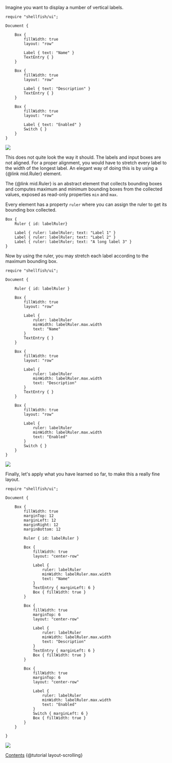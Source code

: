 Imagine you want to display a number of vertical labels.

```
require "shellfish/ui";

Document {

    Box {
        fillWidth: true
        layout: "row"

        Label { text: "Name" }
        TextEntry { }
    }

    Box {
        fillWidth: true
        layout: "row"

        Label { text: "Description" }
        TextEntry { }
    }

    Box {
        fillWidth: true
        layout: "row"

        Label { text: "Enabled" }
        Switch { }
    }
}
```

![](images/layout-ruler-01.png)

This does not quite look the way it should. The labels and input boxes are
not aligned. For a proper alignment, you would have to stretch every label
to the width of the longest label. An elegant way of doing this is by using
a {@link mid.Ruler} element.

The {@link mid.Ruler} is an abstract element that collects bounding boxes and computes
maximum and minimum bounding boxes from the collected values, exposed as read-only
properties `min` and `max`.

Every element has a property `ruler` where you can assign the ruler to get its
bounding box collected.

```
Box {
    Ruler { id: labelRuler}

    Label { ruler: labelRuler; text: "Label 1" }
    Label { ruler: labelRuler; text: "Label 2" }
    Label { ruler: labelRuler; text: "A long label 3" }
}
```

Now by using the ruler, you may stretch each label according to the maximum bounding box.

```
require "shellfish/ui";

Document {

    Ruler { id: labelRuler }

    Box {
        fillWidth: true
        layout: "row"

        Label {
            ruler: labelRuler
            minWidth: labelRuler.max.width
            text: "Name"
        }
        TextEntry { }
    }

    Box {
        fillWidth: true
        layout: "row"

        Label {
            ruler: labelRuler
            minWidth: labelRuler.max.width
            text: "Description"
        }
        TextEntry { }
    }

    Box {
        fillWidth: true
        layout: "row"

        Label {
            ruler: labelRuler
            minWidth: labelRuler.max.width
            text: "Enabled"
        }
        Switch { }
    }
}
```

![](images/layout-ruler-02.png)

Finally, let's apply what you have learned so far, to make this a really fine
layout.

```
require "shellfish/ui";

Document {

    Box {
        fillWidth: true
        marginTop: 12
        marginLeft: 12
        marginRight: 12
        marginBottom: 12

        Ruler { id: labelRuler }

        Box {
            fillWidth: true
            layout: "center-row"

            Label {
                ruler: labelRuler
                minWidth: labelRuler.max.width
                text: "Name"
            }
            TextEntry { marginLeft: 6 }
            Box { fillWidth: true }
        }

        Box {
            fillWidth: true
            marginTop: 6
            layout: "center-row"

            Label {
                ruler: labelRuler
                minWidth: labelRuler.max.width
                text: "Description"
            }
            TextEntry { marginLeft: 6 }
            Box { fillWidth: true }
        }

        Box {
            fillWidth: true
            marginTop: 6
            layout: "center-row"

            Label {
                ruler: labelRuler
                minWidth: labelRuler.max.width
                text: "Enabled"
            }
            Switch { marginLeft: 6 }
            Box { fillWidth: true }
        }
    }

}
```

![](images/layout-ruler-03.png)

<div class="navstrip">
<span class="go-home"><a href="index.html">Contents</a></span>
<span class="go-previous">{@tutorial layout-scrolling}</span>
</div>
